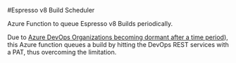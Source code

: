 ﻿#Espresso v8 Build Scheduler

Azure Function to queue Espresso v8 Builds periodically.

Due to [Azure DevOps Organizations becoming dormant after a time period](https://docs.microsoft.com/en-us/azure/devops/pipelines/build/triggers?view=azure-devops&tabs=yaml#my-build-didnt-run-what-happened)), this Azure function
queues a build by hitting the DevOps REST services with a PAT, thus overcoming the limitation.


